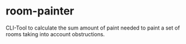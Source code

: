# room-painter
CLI-Tool to calculate the sum amount of paint needed to paint a set of rooms taking into account obstructions.
